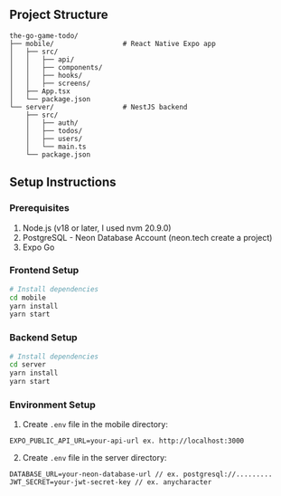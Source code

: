 ## Project Structure

```
the-go-game-todo/
├── mobile/                 # React Native Expo app
│   ├── src/
│   │   ├── api/
│   │   ├── components/
│   │   ├── hooks/
│   │   ├── screens/
│   ├── App.tsx
│   └── package.json
└── server/                 # NestJS backend
    ├── src/
    │   ├── auth/
    │   ├── todos/
    │   ├── users/
    │   └── main.ts
    └── package.json
```

## Setup Instructions

### Prerequisites

1. Node.js (v18 or later, I used nvm 20.9.0)
2. PostgreSQL - Neon Database Account (neon.tech create a project)
3. Expo Go

### Frontend Setup

```bash
# Install dependencies
cd mobile
yarn install
yarn start
```

### Backend Setup

```bash
# Install dependencies
cd server
yarn install
yarn start
```

### Environment Setup

1. Create `.env` file in the mobile directory:

```
EXPO_PUBLIC_API_URL=your-api-url ex. http://localhost:3000
```

2. Create `.env` file in the server directory:

```
DATABASE_URL=your-neon-database-url // ex. postgresql://.........
JWT_SECRET=your-jwt-secret-key // ex. anycharacter
```
